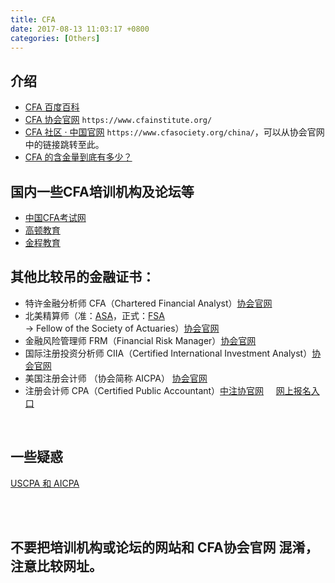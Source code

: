 ```yaml
---
title: CFA
date: 2017-08-13 11:03:17 +0800
categories: [Others]
---
```


## 介绍

* [CFA 百度百科](https://baike.baidu.com/item/CFA/4320697?fr=aladdin)
* [CFA 协会官网](https://www.cfainstitute.org/pages/index.aspx) `https://www.cfainstitute.org/`
* [CFA 社区 · 中国官网](https://www.cfasociety.org/china/) `https://www.cfasociety.org/china/`，可以从协会官网中的链接跳转至此。
* [CFA 的含金量到底有多少？](https://www.zhihu.com/question/20004053)

## 国内一些CFA培训机构及论坛等

* [中国CFA考试网](https://www.cfa.cn/)
* [高顿教育](https://www.gaodun.com/cfa/)
* [金程教育](https://www.gfedu.cn/cfa/)

## 其他比较吊的金融证书：
* 特许金融分析师 CFA（Chartered Financial Analyst）[协会官网](https://www.cfainstitute.org/pages/index.aspx)
* 北美精算师（准：[ASA](https://www.soa.org/Education/Exam-Req/edu-asa-req.aspx)，正式：[FSA](https://www.soa.org/Education/Exam-Req/edu-fsa-req.aspx) -> Fellow of the Society of Actuaries）[协会官网](https://www.soa.org/)
* 金融风险管理师 FRM（Financial Risk Manager）[协会官网](https://www.garp.org/)
* 国际注册投资分析师 CIIA（Certified International Investment Analyst）[协会官网](https://www.aciia.org/)
* 美国注册会计师 （协会简称 AICPA） [协会官网](https://www.aicpa.org/)
* 注册会计师 CPA（Certified Public Accountant）[中注协官网](https://www.cicpa.org.cn/) &nbsp;&nbsp;&nbsp;&nbsp;[网上报名入口](https://cpaexam.cicpa.org.cn)

<br>

## 一些疑惑
[USCPA 和 AICPA ](https://www.zhihu.com/question/43696758/answer/96322155)

<br>
<br>

## 不要把培训机构或论坛的网站和 CFA协会官网 混淆，注意比较网址。
